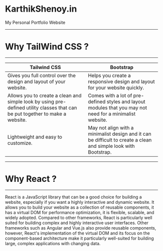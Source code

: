# KarthikShenoy.in
My Personal Portfolio Website
***
# Why TailWind CSS ?
***
|                                                                      Tailwind CSS                                                                     |                                                                       Bootstrap                                                                       |
|------------------------------------------------------------------------------------------------------------------------------------------------|------------------------------------------------------------------------------------------------------------------------------------------------|
| Gives you full control over the design and layout of your website.                                                                              | Helps you create a responsive design and layout for your website quickly.                                                                         |
| Allows you to create a clean and simple look by using pre-defined utility classes that can be put together to make a website.                        | Comes with a lot of pre-defined styles and layout modules that you may not need for a minimalist website.                                         |
| Lightweight and easy to customize.                                                                                                                | May not align with a minimalist design and it can be difficult to create a clean and simple look with Bootstrap.                                    |

***
# Why React ?
***
React is a JavaScript library that can be a good choice for building a website, especially if you want a highly interactive and dynamic website. It allows you to build your website as a collection of reusable components, it has a virtual DOM for performance optimization, it is flexible, scalable, and widely adopted.
Compared to other frameworks, React is particularly well suited for building complex and highly interactive user interfaces. Other frameworks such as Angular and Vue.js also provide reusable components, however, React's implementation of the virtual DOM and its focus on the component-based architecture make it particularly well-suited for building large, complex applications with changing data.

<!-- Please keep in mind that GitHub markdown uses --- to create horizontal lines as well, but it's used for creating tables and it's not recommended to use it as a separator between sections. -->
